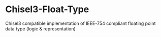 # Chisel3-Float-Type
Chisel3 compatible implementation of IEEE-754 compliant floating point data type (logic &amp; representation)
